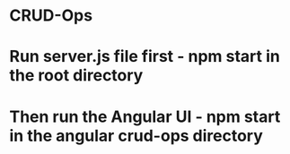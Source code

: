 # CRUD-Ops

# Run server.js file first - npm start in the root directory

# Then run the Angular UI - npm start in the angular crud-ops directory
